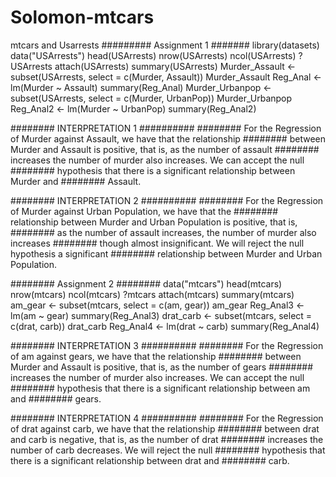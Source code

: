 # Solomon-mtcars
mtcars and Usarrests
######### Assignment 1 #######
library(datasets)
data("USArrests")
head(USArrests)
nrow(USArrests)
ncol(USArrests)
?USArrests
attach(USArrests)
summary(USArrests)
Murder_Assault <- subset(USArrests, select = c(Murder, Assault))
Murder_Assault
Reg_Anal <- lm(Murder ~ Assault)
summary(Reg_Anal)
Murder_Urbanpop <- subset(USArrests, select = c(Murder, UrbanPop))
Murder_Urbanpop
Reg_Anal2 <- lm(Murder ~ UrbanPop)
summary(Reg_Anal2)

######## INTERPRETATION 1 ##########
######## For the Regression of Murder against Assault, we have that the relationship
######## between Murder and Assault is positive, that is, as the number of assault 
######## increases the number of murder also increases. We can accept the null 
######## hypothesis that there is a significant relationship between Murder and 
######## Assault.

######## INTERPRETATION 2 ##########
######## For the Regression of Murder against Urban Population, we have that the
######## relationship between Murder and Urban Population is positive, that is, 
######## as the number of assault increases, the number of murder also increases 
######## though almost insignificant. We will reject the null hypothesis a significant 
######## relationship between Murder and Urban Population.


######## Assignment 2 ########
data("mtcars")
head(mtcars)
nrow(mtcars)
ncol(mtcars)
?mtcars
attach(mtcars)
summary(mtcars)
am_gear <- subset(mtcars, select = c(am, gear))
am_gear
Reg_Anal3 <- lm(am ~ gear)
summary(Reg_Anal3)
drat_carb <- subset(mtcars, select = c(drat, carb))
drat_carb
Reg_Anal4 <- lm(drat ~ carb)
summary(Reg_Anal4)

######## INTERPRETATION 3 ##########
######## For the Regression of am against gears, we have that the relationship
######## between Murder and Assault is positive, that is, as the number of gears 
######## increases the number of murder also increases. We can accept the null 
######## hypothesis that there is a significant relationship between am and 
######## gears.

######## INTERPRETATION 4 ##########
######## For the Regression of drat against carb, we have that the relationship
######## between drat and carb is negative, that is, as the number of drat 
######## increases the number of carb decreases. We will reject the null 
######## hypothesis that there is a significant relationship between drat and 
######## carb.
